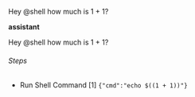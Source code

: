 Hey @shell how much is 1 + 1?

**assistant**

Hey @shell how much is 1 + 1?

###### Steps

- Run Shell Command [1] `{"cmd":"echo $((1 + 1))"}`

